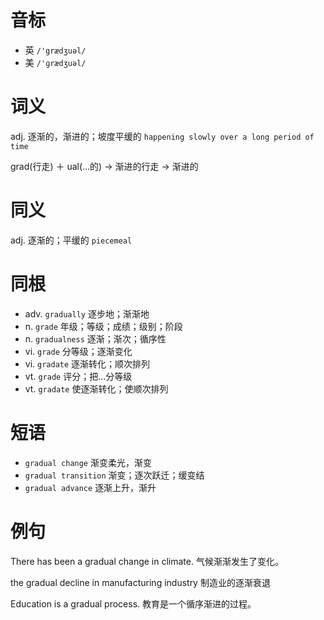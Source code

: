 # 音标

- 英 `/'grædʒuəl/`
- 美 `/'ɡrædʒuəl/`

# 词义

adj. 逐渐的，渐进的；坡度平缓的
`happening slowly over a long period of time`



grad(行走) ＋ ual(…的) → 渐进的行走 → 渐进的

# 同义

adj. 逐渐的；平缓的
`piecemeal`

# 同根

- adv. `gradually` 逐步地；渐渐地
- n. `grade` 年级；等级；成绩；级别；阶段
- n. `gradualness` 逐渐；渐次；循序性
- vi. `grade` 分等级；逐渐变化
- vi. `gradate` 逐渐转化；顺次排列
- vt. `grade` 评分；把…分等级
- vt. `gradate` 使逐渐转化；使顺次排列

# 短语

- `gradual change` 渐变柔光，渐变
- `gradual transition` 渐变；逐次跃迁；缓变结
- `gradual advance` 逐渐上升，渐升

# 例句

There has been a gradual change in climate.
气候渐渐发生了变化。

the gradual decline in manufacturing industry
制造业的逐渐衰退

Education is a gradual process.
教育是一个循序渐进的过程。


